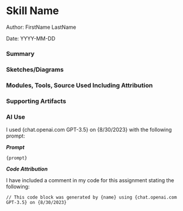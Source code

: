 #  Skill Name

Author: FirstName LastName

Date: YYYY-MM-DD


### Summary


### Sketches/Diagrams


### Modules, Tools, Source Used Including Attribution


### Supporting Artifacts


### AI Use

I used {chat.openai.com GPT-3.5} on {8/30/2023} with the following prompt:

***Prompt***

```
{prompt}

```

***Code Attribution***

I have included a comment in my code for this assignment stating the following:

```
// This code block was generated by {name} using {chat.openai.com
GPT-3.5} on {8/30/2023}

```
